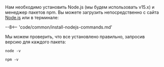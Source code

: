 Нам необходимо установить Node.js (мы будем использовать v15.x) и менеджер пакетов npm. Вы можете загрузить непосредственно с сайта [Node.js](https://nodejs.org/en/download/) или в терминале:

--8<-- 'code/common/install-nodejs-commands.md'

Мы можем проверить, что все установлено правильно, запросив версию для каждого пакета:

```
node -v
```

```
npm -v
```
